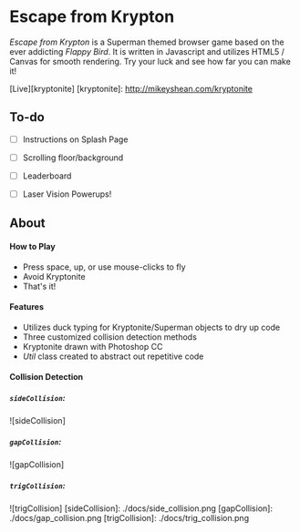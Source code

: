 # Escape from Krypton



*Escape from Krypton* is a Superman themed browser game based on the ever addicting *Flappy Bird*.  It is written in Javascript and utilizes HTML5 / Canvas for smooth rendering.  Try your luck and see how far you can make it!

[Live][kryptonite]
[kryptonite]: http://mikeyshean.com/kryptonite

## To-do

- [ ] Instructions on Splash Page
- [ ] Scrolling floor/background
- [ ] Leaderboard
- [ ] Laser Vision Powerups!


## About

#### How to Play
- Press space, up, or use mouse-clicks to fly
- Avoid Kryptonite
- That's it!

#### Features
- Utilizes duck typing for Kryptonite/Superman objects to dry up code
- Three customized collision detection methods
- Kryptonite drawn with Photoshop CC
- *Util* class created to abstract out repetitive code


#### Collision Detection
##### `sideCollision`:
![sideCollision]

##### `gapCollision`:
![gapCollision]

##### `trigCollision`:
![trigCollision]
[sideCollision]: ./docs/side_collision.png
[gapCollision]: ./docs/gap_collision.png
[trigCollision]: ./docs/trig_collision.png
